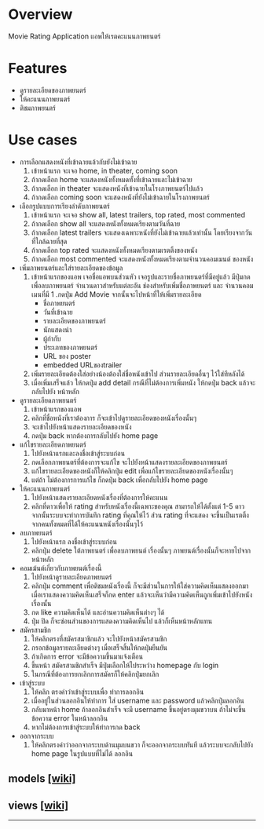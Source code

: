 Overview
========
 Movie Rating Application
 แอพให้เรตคะแนนภาพยนตร์

Features
========

- ดูรายละเอียดของภาพยนตร์  
- ให้คะแนนภาพยนตร์ 
- ติชมภาพยนตร์


Use cases
=========
- การเลือกแสดงหนังที่เข้าฉายแล้วกับยังไม่เข้าฉาย
    1. เข้าหน้าแรก จะเจอ home, in theater, coming soon
    1. ถ้ากดเลือก home จะแสดงหนังทั้งหมดทั้งที่เข้าฉายและไม่เข้าฉาย
    1. ถ้ากดเลือก in theater  จะแสดงหนังที่เข้าฉายในโรงภาพยนตร์ไปแล้ว 
    1. ถ้ากดเลือก coming soon จะแสดงหนังที่ยังไม่เข้าฉายในโรงภาพยนตร์
- เลือกรูปแบบการเรียงลำดับภาพยนตร์
    1. เข้าหน้าแรก จะเจอ show all, latest trailers, top rated, most commented
    1. ถ้ากดเลือก show all จะแสดงหนังทั้งหมดเรียงตามวันที่ฉาย
    1. ถ้ากดเลือก latest trailers จะแสดงเฉพาะหนังที่ยังไม่เข้าฉายแล้วเท่านั้น โดยเรียงจากวันที่ใกล้ฉายที่สุด
    1. ถ้ากดเลือก top rated จะแสดงหนังทั้งหมดเรียงตามเรตติ้งของหนัง
    1. ถ้ากดเลือก most commented จะแสดงหนังทั้งหมดเรียงตามจำนวนคอมเมนต์ ของหนัง
- เพิ่มภาพยนตร์และใส่รายละเอียดของข้อมูล
    1. เข้าหน้าแรกของแอพ เจอชื่อแอพบนส่วนหัว เจอรูปและรายชื่อภาพยนตร์ที่มีอยู่แล้ว มีปุ่มกดเพื่อลบภาพยนตร์ จำนวนดาวสำหรับแต่ละอัน ช่องสำหรับเพิ่มชื่อภาพยนตร์ และ จำนวนคอมเมนที่มี
    1 .กดปุ่ม Add Movie จากนั้นจะไปหน้าที่ให้เพิ่มรายละเอียด 
        * ชื่อภาพยนตร์
        * วันที่เข้าฉาย
        * รายละเอียดของภาพยนตร์
        * นักแสดงนำ
        * ผู้กำกับ
        * ประเภทของภาพยนตร์
        * URL ของ poster
        * embedded URLของtrailer
    1. เพิ่มรายละเอียดต้องใส่อย่างน้องต้องใส่ชื่อหนังเข้าไป ส่วนรายละเอียดอื่นๆ ไว้ใส่ทีหลังได้
    1. เมื่อเพิ่มเสร็จแล้ว ให้กดปุ่ม add detail กรณีที่ไม่ต้องการเพิ่มหนัง ให้กดปุ่ม back แล้วจะกลับไปยัง หน้าหลัก
- ดูรายละเอียดภาพยนตร์
    1. เข้าหน้าแรกของแอพ
    1. คลิกที่ชื่อหนังที่เราต้องการ ก็จะเข้าไปดูรายละเอียดของหนังเรื่องนั้นๆ
    1. จะเข้าไปยังหน้าแสดงรายละเอียดของหนัง
    1. กดปุ่ม back หากต้องการกลับไปยัง home page
- แก้ไขรายละเอียดภาพยนตร์
    1. ไปยังหน้าแรกและลงชื่อเข้าสู่ระบบก่อน
    1. กดเลือกภาพยนตร์ที่ต้องการจะแก้ไข จะไปยังหน้าแสดงรายละเอียดของภาพยนตร์
    1. แก้ไขรายละเอียดของหนังก็ให้คลิกปุ่ม edit เพื่อแก้ไขรายละเอียดของหนังเรื่องนั้นๆ
    1. แต่ถ้า ไม่ต้องการการแก้ไข ก็กดปุ่ม back เพื่อกลับไปยัง home page
- ให้คะแนนภาพยนตร์
    1. ไปยังหน้าแสดงรายละเอียดหนังเรื่องที่ต้องการให้คะแนน
    1. คลิกที่ดาวเพื่อให้ rating สำหรับหนังเรื่องนี้เฉพาะของคุณ สามารถให้ได้ตั้งแต่ 1-5 ดาว จากนั้นระบบจะทำการบันทึก rating ที่คุณให้ไว้ ส่วน rating ที่จะแสดง จะขึ้นเป็นเรตติ้งจากคนทั้งหมดที่ได้ให้คะแนนหนังเรื่องนั้นๆไว้
- ลบภาพยนตร์
    1. ไปยังหน้าแรก ลงชื่อเข้าสู่ระบบก่อน
    1. คลิกปุ่ม delete ใต้ภาพยนตร์ เพื่อลบภาพยนต์ เรื่องนั้นๆ ภาพยนต์เรื่องนั้นก็จะหายไปจากหน้าหลัก
- คอมเม้นต์เกี่ยวกับภาพยนต์เรื่องนี้
    1. ไปยังหน้าดูรายละเอียดภาพยนตร์
    1. คลิกปุ่ม comment เพื่อติชมหนังเรื่องนี้ ก็จะมีส่วนในการให้ใส่ความคิดเห็นแสดงออกมา เมื่อเราแสดงความคิดเห็นเสร็จก็กด enter แล้วจะเห็นว่ามีความคิดเห็นถูกเพิ่มเข้าไปยังหนังเรื่องนั้น
    1. กด like ความคิดเห็นได้ และอ่านความคิดเห็นต่างๆ ได้
    1. ปุ่ม ปิด ก็จะซ่อนส่วนของการแสดงความคิดเห็นไป แล้วก็เห็นหน้าหลักแทน
- สมัครสามชิก
    1. ให้คลิกตรงที่สมัครสมาชิกแล้ว จะไปยังหน้าสมัครสามชิก
    1. กรอกข้อมูลรายละเอียดต่างๆ เมื่อเสร็จสิ้นให้กดปุ่มยืนยัน
    1. ถ้าเกิดการ error จะมีข้อความขึ้นมาแจ้งเตือน
    1. ขึ้นหน้า สมัครสามชิกสำเร็จ มีปุ่มเลือกให้ไประหว่่าง homepage กับ login
    1. ในกรณีที่ต้องการยกเลิกการสมัครก็ให้คลิกปุ่มยกเลิก
- เข้าสู่ระบบ 
    1. ให้คลิก ตรงคำว่าเข้าสู่ระบบเพื่อ ทำการลอกอิน
    1. เมื่ออยู่ในส่วนลอกอินให้ทำการ ใส่ username และ password แล้วคลิกปุ่มลอกอิน 
    1. กลับมาหน้า home ถ้าลอกอินสำเร็จ จะมี username ขึ้นอยู่ตรงมุมขวาบน ถ้าไม่จะขึ้นข้อความ error ในหน้าลอกอิน
    1. หากไม่ต้องการเข้าสู่ระบบให้ทำการกด back 
- ออกจากระบบ
    1. ให้คลิกตรงคำว่าออกจากระบบด้านมุมบนขวา ก็จะออกจากระบบทันที แล้วระบบจะกลับไปยัง home page ในรูปแบบที่ไม่ได้ ลอกอิน

models [[wiki]](https://bitbucket.org/cprekmutnbb2/assignment_ii/wiki/models)
------
views  [[wiki]](https://bitbucket.org/cprekmutnbb2/assignment_ii/wiki/view)
-----
------------